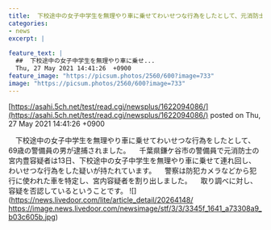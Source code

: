 ```yaml
---
title:  下校途中の女子中学生を無理やり車に乗せてわいせつな行為をしたとして、元消防士の男(69)逮捕(ご尊顔あり)  
categories:
- news
excerpt: |
  
feature_text: |
  ##  下校途中の女子中学生を無理やり車に乗せ...
  Thu, 27 May 2021 14:41:26  +0900
feature_image: "https://picsum.photos/2560/600?image=733"
image: "https://picsum.photos/2560/600?image=733"
---
```


[https://asahi.5ch.net/test/read.cgi/newsplus/1622094086/](https://asahi.5ch.net/test/read.cgi/newsplus/1622094086/)
posted on Thu, 27 May 2021 14:41:26  +0900

<!--more-->

　下校途中の女子中学生を無理やり車に乗せてわいせつな行為をしたとして、69歳の警備員の男が逮捕されました。 　千葉県鎌ケ谷市の警備員で元消防士の宮内豊容疑者は13日、下校途中の女子中学生を無理やり車に乗せて連れ回し、わいせつな行為をした疑いが持たれています。 　警察は防犯カメラなどから犯行に使われた車を特定し、宮内容疑者を割り出しました。 　取り調べに対し、容疑を否認しているということです。 ![](https://news.livedoor.com/lite/article_detail/20264148/ https://image.news.livedoor.com/newsimage/stf/3/3/3345f_1641_a73308a9_b03c605b.jpg)
